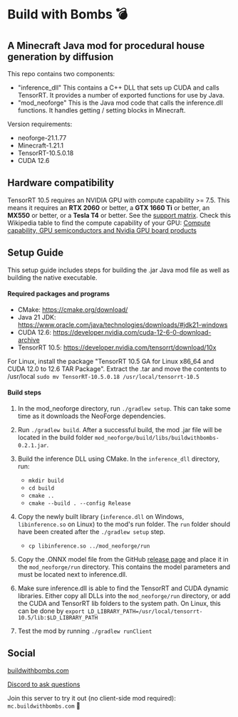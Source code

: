 # Build with Bombs 💣
## A Minecraft Java mod for procedural house generation by diffusion

This repo contains two components:

- "inference_dll" This contains a C++ DLL that sets up CUDA and calls TensorRT. It provides a number of exported functions for use by Java.
- "mod_neoforge" This is the Java mod code that calls the inference.dll functions. It handles getting / setting blocks in Minecraft.

Version requirements:
- neoforge-21.1.77
- Minecraft-1.21.1
- TensorRT-10.5.0.18
- CUDA 12.6

## Hardware compatibility
TensorRT 10.5 requires an NVIDIA GPU with compute capability >= 7.5. This means it requires an **RTX 2060** or better, a **GTX 1660 Ti** or better, an **MX550** or better, or a **Tesla T4** or better. See the [support matrix](https://docs.nvidia.com/deeplearning/tensorrt/archives/tensorrt-1050/support-matrix/index.html). Check this Wikipedia table to find the compute capability of your GPU: [Compute capability, GPU semiconductors and Nvidia GPU board products](https://en.wikipedia.org/wiki/CUDA#GPUs_supported)

## Setup Guide
This setup guide includes steps for building the .jar Java mod file as well as building the native executable.

#### Required packages and programs
* CMake: https://cmake.org/download/
* Java 21 JDK: https://www.oracle.com/java/technologies/downloads/#jdk21-windows
* CUDA 12.6: https://developer.nvidia.com/cuda-12-6-0-download-archive
* TensorRT 10.5: https://developer.nvidia.com/tensorrt/download/10x

For Linux, install the package "TensorRT 10.5 GA for Linux x86_64 and CUDA 12.0 to 12.6 TAR Package". Extract the .tar and move the contents to /usr/local `sudo mv TensorRT-10.5.0.18 /usr/local/tensorrt-10.5`

#### Build steps

1. In the mod_neoforge directory, run `./gradlew setup`. This can take some time as it downloads the NeoForge dependencies.

2. Run `./gradlew build`. After a successful build, the mod .jar file will be located in the build folder `mod_neoforge/build/libs/buildwithbombs-0.2.1.jar`. 

3. Build the inference DLL using CMake.
In the `inference_dll` directory, run:
    * `mkdir build`
    * `cd build` 
    * `cmake ..`
    * `cmake --build . --config Release`

4. Copy the newly built library (`inference.dll` on Windows, `libinference.so` on Linux) to the mod's run folder. The `run` folder should have been created after the `./gradlew setup` step.
    * `cp libinference.so ../mod_neoforge/run`
  
5. Copy the .ONNX model file from the GitHub [release page](https://github.com/timothy-barnes-2357/Build-with-Bombs/releases/download/v0.2.1/ddim_single_update.onnx) and place it in the `mod_neoforge/run` directory. This contains the model parameters and must be located next to inference.dll.
  
6. Make sure inference.dll is able to find the TensorRT and CUDA dynamic libraries. Either copy all DLLs into the `mod_neoforge/run` directory, or add the CUDA and TensorRT lib folders to the system path. On Linux, this can be done by `export LD_LIBRARY_PATH=/usr/local/tensorrt-10.5/lib:$LD_LIBRARY_PATH`

7. Test the mod by running `./gradlew runClient`

## Social

[buildwithbombs.com](https://buildwithbombs.com)

[Discord to ask questions](https://discord.gg/2ym2tUV5E3)

Join this server to try it out (no client-side mod required): `mc.buildwithbombs.com` 🧨
